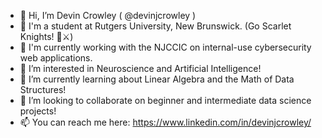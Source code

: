- 👋 Hi, I’m Devin Crowley ( @devinjcrowley )
- 🎒 I'm a student at Rutgers University, New Brunswick. (Go Scarlet Knights! 🚩⚔️)
- 🏢 I'm currently working with the NJCCIC on internal-use cybersecurity web applications.
- 👀 I’m interested in Neuroscience and Artificial Intelligence!
- 🌱 I’m currently learning about Linear Algebra and the Math of Data Structures!
- 💞️ I’m looking to collaborate on beginner and intermediate data science projects!
- 📫 You can reach me here: https://www.linkedin.com/in/devinjcrowley/
